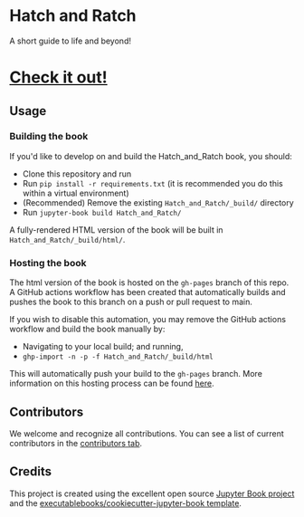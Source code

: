 # Hatch and Ratch

A short guide to life and beyond!

# [Check it out!](https://rachelywong.github.io/Hatch_and_Ratch/intro.html)

## Usage

### Building the book

If you'd like to develop on and build the Hatch_and_Ratch book, you should:

- Clone this repository and run
- Run `pip install -r requirements.txt` (it is recommended you do this within a virtual environment)
- (Recommended) Remove the existing `Hatch_and_Ratch/_build/` directory
- Run `jupyter-book build Hatch_and_Ratch/`

A fully-rendered HTML version of the book will be built in `Hatch_and_Ratch/_build/html/`.

### Hosting the book

The html version of the book is hosted on the `gh-pages` branch of this repo. A GitHub actions workflow has been created that automatically builds and pushes the book to this branch on a push or pull request to main.

If you wish to disable this automation, you may remove the GitHub actions workflow and build the book manually by:

- Navigating to your local build; and running,
- `ghp-import -n -p -f Hatch_and_Ratch/_build/html`

This will automatically push your build to the `gh-pages` branch. More information on this hosting process can be found [here](https://jupyterbook.org/publish/gh-pages.html#manually-host-your-book-with-github-pages).

## Contributors

We welcome and recognize all contributions. You can see a list of current contributors in the [contributors tab](https://github.com/rachelywong/hatch_and_ratch/graphs/contributors).

## Credits

This project is created using the excellent open source [Jupyter Book project](https://jupyterbook.org/) and the [executablebooks/cookiecutter-jupyter-book template](https://github.com/executablebooks/cookiecutter-jupyter-book).
